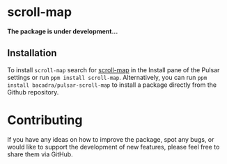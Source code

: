 # scroll-map

**The package is under development...**

## Installation

To install `scroll-map` search for [scroll-map](https://web.pulsar-edit.dev/packages/scroll-map) in the Install pane of the Pulsar settings or run `ppm install scroll-map`. Alternatively, you can run `ppm install bacadra/pulsar-scroll-map` to install a package directly from the Github repository.

# Contributing

If you have any ideas on how to improve the package, spot any bugs, or would like to support the development of new features, please feel free to share them via GitHub.
